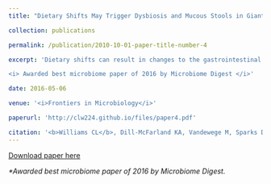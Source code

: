 ```yaml
---
title: "Dietary Shifts May Trigger Dysbiosis and Mucous Stools in Giant Pandas (<i>Ailuropoda melanoleuca</i>)"

collection: publications

permalink: /publication/2010-10-01-paper-title-number-4

excerpt: 'Dietary shifts can result in changes to the gastrointestinal tract (GIT) microbiota, leading to negative outcomes for the host, including inflammation. Giant pandas (<i>Ailuropoda melanoleuca</i>) are physiologically classified as carnivores; however, they consume an herbivorous diet with dramatic seasonal dietary shifts and episodes of chronic GIT distress with symptoms including abdominal pain, loss of appetite and the excretion of mucous stools (mucoids). These episodes adversely affect the overall nutritional and health status of giant pandas. Here, we examined the fecal microbiota of two giant pandas’ non-mucoid and mucoid stools and compared these to samples from a previous winter season that had historically few mucoid episodes. To identify the microbiota present, we isolated and sequenced the 16S rRNA using next-generation sequencing. Mucoids occurred following a seasonal feeding switch from predominately bamboo culm (stalk) to leaves. All fecal samples displayed low diversity and were dominated by bacteria in the phyla Firmicutes and to a lesser extent, Proteobacteria. Fecal samples immediately prior to mucoid episodes had lower microbial diversity as compared to mucoids. Mucoids were mostly comprised of common mucosal-associated taxa including <i>Streptococcus</i> and <i>Leuconostoc</i> species, and exhibited increased abundance for bacteria in the family Pasteurellaceae. Taken together, these findings indicate that mucoids may represent an expulsion of the mucosal lining that is driven by changes in diet. We suggest that these occurrences serve to reset their GIT microbiota following changes in bamboo part preference, as giant pandas have retained a carnivorous GIT anatomy while shifting to an herbivorous diet.

<i> Awarded best microbiome paper of 2016 by Microbiome Digest </i>'

date: 2016-05-06

venue: '<i>Frontiers in Microbiology</i>'

paperurl: 'http://clw224.github.io/files/paper4.pdf'

citation: '<b>Williams CL</b>, Dill-McFarland KA, Vandewege M, Sparks DL, Kouba AJ, Willard ST, Suen G, Brown AE. (2016). Dietary shifts may trigger dysbiosis and mucous stools in giant pandas (<i>Ailuropoda melanoleuca</i>). <i>Frontiers in Microbiology</i>, 7:661.'
---
```


[Download paper here](http://clw224.github.io/files/paper4.pdf)

<i>*Awarded best microbiome paper of 2016 by Microbiome Digest.</i>